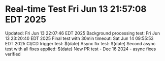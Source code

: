 # Real-time Test Fri Jun 13 21:57:08 EDT 2025
Updated: Fri Jun 13 22:07:46 EDT 2025
Background processing test: Fri Jun 13 23:20:40 EDT 2025
Final test with 30min timeout: Sat Jun 14 09:55:53 EDT 2025
CI/CD trigger test: $(date)
Async fix test: $(date)
Second async test with all fixes applied: $(date)
New PR test - Dec 16 2024 - async fixes verified 